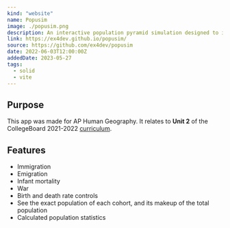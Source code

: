 ```yaml
---
kind: "website"
name: Popusim
image: ./popusim.png
description: An interactive population pyramid simulation designed to illustrate the effects of various stresses on a population.
link: https://ex4dev.github.io/popusim/
source: https://github.com/ex4dev/popusim
date: 2022-06-03T12:00:00Z
addedDate: 2023-05-27
tags:
  - solid
  - vite
---
```


## Purpose

This app was made for AP Human Geography. It relates to **Unit 2** of the CollegeBoard 2021-2022 [curriculum](https://apcentral.collegeboard.org/media/pdf/ap-human-geography-course-and-exam-description.pdf).

## Features

- Immigration
- Emigration
- Infant mortality
- War
- Birth and death rate controls
- See the exact population of each cohort, and its makeup of the total population
- Calculated population statistics
